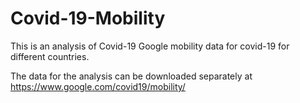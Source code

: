 # Covid-19-Mobility

This is an analysis of Covid-19 Google mobility data for covid-19 for different countries.

The data for the analysis can be downloaded separately at https://www.google.com/covid19/mobility/ 
